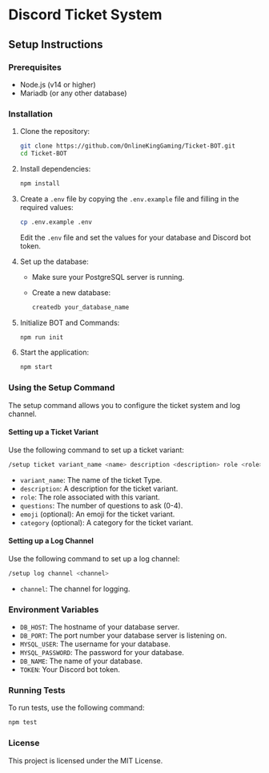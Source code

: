 # Discord Ticket System

## Setup Instructions

### Prerequisites

- Node.js (v14 or higher)
- Mariadb (or any other database)

### Installation

1. Clone the repository:

    ```sh
    git clone https://github.com/OnlineKingGaming/Ticket-BOT.git
    cd Ticket-BOT
    ```

2. Install dependencies:

    ```sh
    npm install
    ```

3. Create a `.env` file by copying the `.env.example` file and filling in the required values:

    ```sh
    cp .env.example .env
    ```

    Edit the `.env` file and set the values for your database and Discord bot token.

4. Set up the database:

    - Make sure your PostgreSQL server is running.
    - Create a new database:

        ```sh
        createdb your_database_name
        ```

5. Initialize BOT and Commands:

    ```sh
    npm run init
    ```

6. Start the application:

    ```sh
    npm start
    ```

### Using the Setup Command

The setup command allows you to configure the ticket system and log channel.

#### Setting up a Ticket Variant

Use the following command to set up a ticket variant:

```sh
/setup ticket variant_name <name> description <description> role <role> questions <number> [emoji <emoji>] [category <category>]
```

- `variant_name`: The name of the ticket Type.
- `description`: A description for the ticket variant.
- `role`: The role associated with this variant.
- `questions`: The number of questions to ask (0-4).
- `emoji` (optional): An emoji for the ticket variant.
- `category` (optional): A category for the ticket variant.

#### Setting up a Log Channel

Use the following command to set up a log channel:

```sh
/setup log channel <channel>
```

- `channel`: The channel for logging.

### Environment Variables

- `DB_HOST`: The hostname of your database server.
- `DB_PORT`: The port number your database server is listening on.
- `MYSQL_USER`: The username for your database.
- `MYSQL_PASSWORD`: The password for your database.
- `DB_NAME`: The name of your database.
- `TOKEN`: Your Discord bot token.

### Running Tests

To run tests, use the following command:

```sh
npm test
```

### License

This project is licensed under the MIT License.
